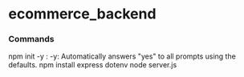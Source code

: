 # ecommerce_backend

### Commands
npm init -y : -y: Automatically answers "yes" to all prompts using the defaults.
npm install express dotenv
node server.js